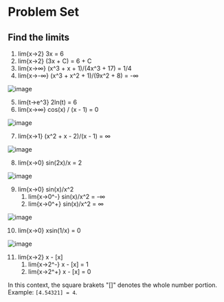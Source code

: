 # Problem Set

## Find the limits
1. lim{x→2} 3x = 6
2. lim{x→2} (3x + C) = 6 + C
3. lim{x→∞} (x^3 + x + 1)/(4x^3 + 17) = 1/4
4. lim{x→-∞} (x^3 + x^2 + 1)/(9x^2 + 8) = -∞ 

![image](https://github.com/LiberlandHacker/OSSP-CS/assets/67705789/7c70fbfb-6938-4d84-a329-3610b3df8dac)


5. lim{t→e^3} 2ln(t) = 6
6. lim{x→∞} cos(x) / (x - 1) = 0

![image](https://github.com/LiberlandHacker/OSSP-CS/assets/67705789/3d42c62d-d0e9-409a-ad6e-1dd6abf12a95)

7. lim{x→1} (x^2 + x - 2)/(x - 1) = ∞

![image](https://github.com/LiberlandHacker/OSSP-CS/assets/67705789/68aa9396-96cf-4c71-81b7-e8f5d5434fbb)

8. lim{x→0} sin(2x)/x = 2

![image](https://github.com/LiberlandHacker/OSSP-CS/assets/67705789/05413324-dc54-4a00-9d40-a47380adc503)

9. lim{x→0} sin(x)/x^2 
    1. lim{x→0^-} sin(x)/x^2 = -∞
    2. lim{x→0^+} sin(x)/x^2 = ∞

![image](https://github.com/LiberlandHacker/OSSP-CS/assets/67705789/1ff07dcd-799b-4c6a-8eb1-cbdb059b6e3e)

10. lim{x→0} xsin(1/x) = 0

![image](https://github.com/LiberlandHacker/OSSP-CS/assets/67705789/8e495394-9ca2-4fd4-81e0-9b5606acdd9e)

11. lim{x→2} x - [x]
    1. lim{x→2^-} x - [x] = 1
    2. lim{x→2^+} x - [x] = 0

In this context, the square brakets "[]" denotes the whole number portion. Example: `[4.54321] = 4`.


